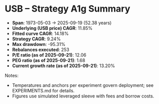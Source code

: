 # USB – Strategy A1g Summary

- **Span**: 1973-05-03 → 2025-09-19 (52.38 years)
- **Underlying (USB price) CAGR**: 11.85%
- **Fitted curve CAGR**: 14.18%
- **Strategy CAGR**: 9.24%
- **Max drawdown**: -95.31%
- **Rebalances executed**: 253
- **P/E ratio (as of 2025-09-21)**: 12.06
- **PEG ratio (as of 2025-09-21)**: 1.68
- **Current growth rate (as of 2025-09-21)**: 13.20%

Notes:

- Temperatures and anchors per experiment govern deployment; see EXPERIMENTS.md for details.
- Figures use simulated leveraged sleeve with fees and borrow costs.

